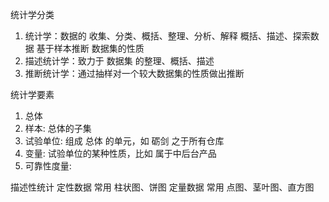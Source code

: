 
统计学分类
  1. 统计学：数据的 收集、分类、概括、整理、分析、解释
    概括、描述、探索数据
    基于样本推断 数据集的性质
  2. 描述统计学：致力于 数据集 的整理、概括、描述
  3. 推断统计学：通过抽样对一个较大数据集的性质做出推断

统计学要素
  1. 总体
  2. 样本: 总体的子集
  3. 试验单位: 组成 总体 的单元，如 砺剑 之于所有仓库
  4. 变量: 试验单位的某种性质，比如 属于中后台产品
  5. 可靠性度量: 

描述性统计
  定性数据 常用 柱状图、饼图
  定量数据 常用 点图、茎叶图、直方图